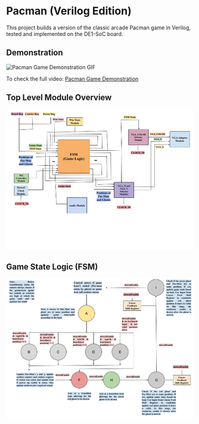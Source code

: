 # Pacman (Verilog Edition)
This project builds a version of the classic arcade Pacman game in Verilog, tested and implemented on the DE1-SoC board.

## Demonstration
![Pacman Game Demonstration GIF](files/demonstration.gif)

To check the full video:
[Pacman Game Demonstration](files/demonstration.mp4)

## Top Level Module Overview
![Pacman Game Top Level Module Overview](files/highleveloverview.jpg)

## Game State Logic (FSM)
![Pacman Game Top Level Module Overview](files/fsm_state.png)
